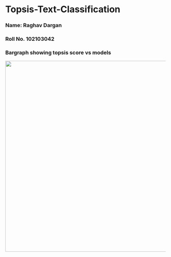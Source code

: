 # Topsis-Text-Classification

### Name: Raghav Dargan
### Roll No. 102103042

<h3>Bargraph showing topsis score vs models</h3>
<image  width="600px" src="image1.png">
